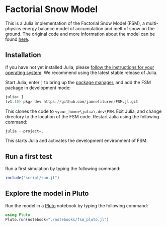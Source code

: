 # Factorial Snow Model

This is a Julia implementation of the Factorial Snow Model (FSM), a multi-physics energy balance model of accumulation and melt of snow on the ground. The original code and more information about the model can be found [here](https://github.com/RichardEssery/FSM).

## Installation

If you have not yet installed Julia, please [follow the instructions for your operating system](https://julialang.org/downloads/). We recommend using the latest stable release of Julia.

Start Julia, enter `]` to bring up the [package manager](https://docs.julialang.org/en/v1/stdlib/Pkg/),
and add the FSM package in development mode:

```julia
julia> ]
(v1.10) pkg> dev https://github.com/jannefiluren/FSM.jl.git
```

This clones the code to `<your_home>\julia\.dev\FSM`. Exit Julia, and change directory to the location of the FSM code. Restart Julia using the following command:

```julia
julia --project=.
```

This starts Julia and activates the development environment of FSM.

## Run a first test

Run a first simulation by typing the following command:

```julia
include("script/run.jl")
```

## Explore the model in Pluto

Run the model in a [Pluto](https://github.com/fonsp/Pluto.jl) notebook by typing the following command:

```julia
using Pluto
Pluto.run(notebook="./notebooks/fsm_pluto.jl")
```
